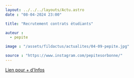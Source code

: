 ```yaml
---
layout: ../../../layouts/Actu.astro
date : "08-04-2024 23:00"

title: "Recrutement contrats étudiants"

auteur :
  - pepite

image : "/assets/fildactus/actualites/04-09-pepite.jpg"

source : "https://www.instagram.com/pepitesorbonne/"
---
```


[Lien pour + d'Infos](https://www.linkedin.com/posts/p%C3%A9pite-sorbonne-universit%C3%A9_charg%C3%A9e-daccueil-et-logistique-activity-7183440558697119744-Xa_-/)